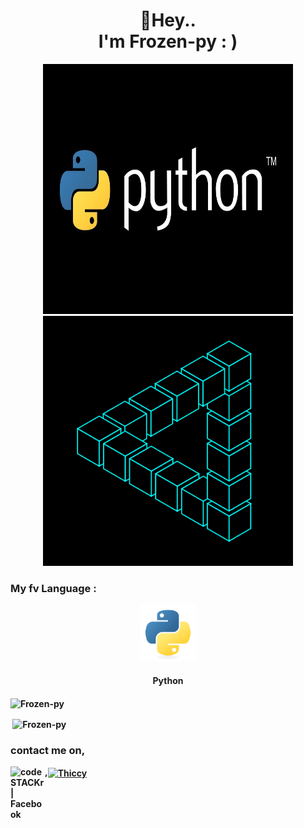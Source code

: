 <h1 align="center">💎Hey..<br>I'm Frozen-py : )</h1>


<div align="center">
 <img src="https://github.com/Frozen-py/Frozen-py/blob/main/aaa.jpg" width="400" height="400"><img src="https://github.com/Frozen-py/Frozen-py/blob/main/Ry6p.gif" width="400" height="400">

  <h3 align="left">My fv Language : </h3>
</a>  <a href="https://www.python.org" target="_blank"> <img src="https://raw.githubusercontent.com/devicons/devicon/master/icons/python/python-original.svg" alt="python" width="90" height="90"/> </a>
<h4><b>Python<b></h4>
</div>

<p><img align="center" src="https://github-readme-stats.vercel.app/api/top-langs?username=Frozen-py&show_icons=true&layout=compact&theme=highcontrast" alt="Frozen-py" /></p>

<p>&nbsp;<img align="center" src="https://github-readme-stats.vercel.app/api?username=Frozen-py&show_icons=true&theme=highcontrast" alt="Frozen-py" /></p>

 <h3><bold>contact me on,</h3>
  
<a href="https://www.facebook.com/profile.php?id=100070755980073" rel="nofollow"><img align="left" alt="codeSTACKr | Facebook" width="55px" src="https://cdn.jsdelivr.net/npm/simple-icons@3.13.0/icons/facebook.svg" data-canonical-src="https://cdn.jsdelivr.net/npm/simple-icons@3.13.0/icons/facebook.svg" style="max-width: 100%;"></a>,<a href="mailto:eziox0380@gmail.com" target="blank"><img align="center" src="https://www.freepnglogos.com/uploads/gmail-email-logo-png-16.png" alt="Thiccy" height="50" width="60" /></a>
 

